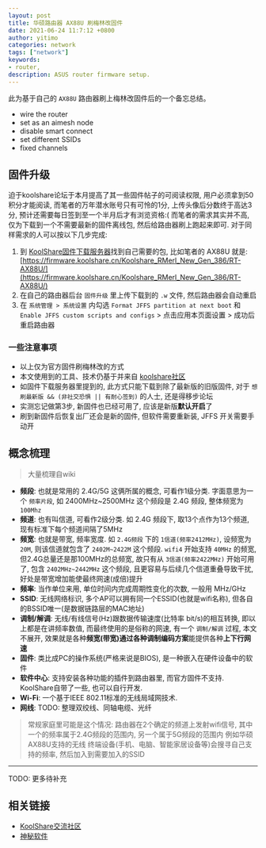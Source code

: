```yaml
---
layout: post
title: 华硕路由器 AX88U 刷梅林改固件
date: 2021-06-24 11:7:12 +0800
author: yitimo
categories: network
tags: ["network"]
keywords:
- router,
description: ASUS router firmware setup.
---
```


此为基于自己的 ``AX88U`` 路由器刷上梅林改固件后的一个备忘总结。

- wire the router
- set as an aimesh node
- disable smart connect
- set different SSIDs
- fixed channels

## 固件升级

迫于koolshare论坛于本月提高了其一些固件帖子的可阅读权限, 用户必须拿到50积分才能阅读, 而笔者的万年潜水账号只有可怜的1分, 上传头像后分数终于高达3分, 预计还需要每日签到至一个半月后才有浏览资格:(
而笔者的需求其实并不高, 仅为下载到一个不需要最新的固件离线包, 然后给路由器刷上跑起来即可. 对于同样需求的人可以按以下几步完成:

1. 到 [KoolShare固件下载服务器](https://firmware.koolshare.cn/)找到自己需要的包, 比如笔者的 AX88U 就是: [https://firmware.koolshare.cn/Koolshare_RMerl_New_Gen_386/RT-AX88U/](https://firmware.koolshare.cn/Koolshare_RMerl_New_Gen_386/RT-AX88U/)
2. 在自己的路由器后台 ``固件升级`` 里上传下载到的 ``.w`` 文件, 然后路由器会自动重启
3. 在 ``系统管理 > 系统设置`` 内勾选 ``Format JFFS partition at next boot`` 和 ``Enable JFFS custom scripts and configs`` > 点击应用本页面设置 > 成功后重启路由器

### 一些注意事项

- 以上仅为官方固件刷梅林改的方式
- 本文使用到的工具、技术仍基于并来自 [koolshare社区](https://koolshare.cn/forum-96-1.html)
- 如固件下载服务器里提到的, 此方式只能下载到除了最新版的旧版固件, 对于 ``想刷最新版 && (非社交恐惧 || 有耐心签到)`` 的人士, 还是得移步论坛
- 实测忘记做第3步, 新固件也已经可用了, 应该是新版**默认开启**了
- 刷到新固件后恢复出厂还会是新的固件, 但软件需要重新装, JFFS 开关需要手动开

## 概念梳理

> 大量梳理自wiki

- **频段**: 也就是常用的 2.4G/5G 这俩所属的概念, 可看作1级分类. 字面意思为一个 ``频率片段``, 如 2400MHz~2500MHz 这个频段是 2.4G 频段, 整体频宽为 ``100Mhz``
- **频道**: 也有叫信道, 可看作2级分类. 如 2.4G 频段下, 取13个点作为13个频道, 现有标准下每个频道间隔了5MHz
- **频宽**: 也就是带宽, 频率宽度. 如 ``2.4G频段`` 下的 ``1信道(频率2412MHz)``, 设频宽为 ``20M``, 则该信道就包含了 ``2402M~2422M`` 这个频段. ``wifi4`` 开始支持 ``40MHz`` 的频宽, 但2.4G总量还是那100MHz的总频宽, 故只有从 ``3信道(频率2422MHz)`` 开始可用了, 包含 ``2402MHz~2442MHz`` 这个频段, 且更容易与后续几个信道重叠导致干扰, 好处是带宽增加能使最终网速(成倍)提升
- **频率**: 当作单位来用, 单位时间内完成周期性变化的次数, 一般用 MHz/GHz
- **SSID**: 无线网络标识, 多个AP可以拥有同一个ESSID(也就是wifi名称), 但各自的BSSID唯一(是数据链路层的MAC地址)
- **调制/解调**: 无线/有线信号(Hz)跟数据传输速度(比特率 bit/s)的相互转换, 即以上都是在讲频率数值, 而最终使用的是俗称的网速, 有一个 ``调制/解调`` 过程, 本文不展开, 效果就是各种**频宽(带宽)**通过各种**调制编码方案**能提供各种**上下行网速**
- **固件**: 类比成PC的操作系统(严格来说是BIOS), 是一种嵌入在硬件设备中的软件
- **软件中心**: 支持安装各种功能的插件到路由器里, 而官方固件不支持. KoolShare自带了一些, 也可以自行开发.
- **Wi-Fi**: 一个基于IEEE 802.11标准的无线局域网技术.
- **网线**: TODO: 整理双绞线、同轴电缆、光纤


> 常规家庭里可能是这个情况: 路由器在2个确定的频道上发射wifi信号, 其中一个的频率属于2.4G频段的范围内, 另一个属于5G频段的范围内
> 例如华硕AX88U支持的无线
> 终端设备(手机、电脑、智能家居设备等)会搜寻自己支持的频率, 然后加入到需要加入的SSID

---

TODO: 更多待补充

## 相关链接

- [KoolShare交流社区](https://koolshare.cn/forum-96-1.html)
- [神秘软件](https://github.com/hq450/fancyss)

